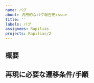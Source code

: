 ```yaml
---
name: バグ
about: 汎用的なバグ報告用issue
title: ''
labels: バグ
assignees: Rapilias
projects: Rapilias/2
---
```


## 概要

## 再現に必要な遷移条件/手順
